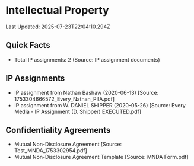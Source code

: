 # Intellectual Property
Last Updated: 2025-07-23T22:04:10.294Z

## Quick Facts
- Total IP assignments: 2 (Source: IP assignment documents)

## IP Assignments
- IP assignment from Nathan Bashaw (2020-06-13) [Source: 1753304666572_Every_Nathan_PIIA.pdf]
- IP assignment from W. DANIEL SHIPPER (2020-05-26) [Source: Every Media - IP Assignment (D. Shipper) EXECUTED.pdf]

## Confidentiality Agreements
- Mutual Non-Disclosure Agreement [Source: Test_MNDA_1753302954.pdf]
- Mutual Non-Disclosure Agreement Template [Source: MNDA Form.pdf]

